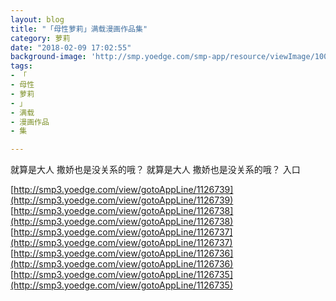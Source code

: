 ```yaml
---
layout: blog
title: "「母性萝莉」满载漫画作品集"
category: 萝莉
date: "2018-02-09 17:02:55"
background-image: 'http://smp.yoedge.com/smp-app/resource/viewImage/1004587appline.png'
tags:
- 「
- 母性
- 萝莉
- 」
- 满载
- 漫画作品
- 集

---
```

就算是大人 撒娇也是没关系的哦？
就算是大人 撒娇也是没关系的哦？
入口

[http://smp3.yoedge.com/view/gotoAppLine/1126739](http://smp3.yoedge.com/view/gotoAppLine/1126739)
[http://smp3.yoedge.com/view/gotoAppLine/1126738](http://smp3.yoedge.com/view/gotoAppLine/1126738)
[http://smp3.yoedge.com/view/gotoAppLine/1126737](http://smp3.yoedge.com/view/gotoAppLine/1126737)
[http://smp3.yoedge.com/view/gotoAppLine/1126736](http://smp3.yoedge.com/view/gotoAppLine/1126736)
[http://smp3.yoedge.com/view/gotoAppLine/1126735](http://smp3.yoedge.com/view/gotoAppLine/1126735)

        
